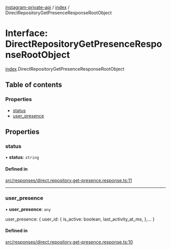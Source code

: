 [instagram-private-api](../../README.md) / [index](../../modules/index.md) / DirectRepositoryGetPresenceResponseRootObject

# Interface: DirectRepositoryGetPresenceResponseRootObject

[index](../../modules/index.md).DirectRepositoryGetPresenceResponseRootObject

## Table of contents

### Properties

- [status](DirectRepositoryGetPresenceResponseRootObject.md#status)
- [user\_presence](DirectRepositoryGetPresenceResponseRootObject.md#user_presence)

## Properties

### status

• **status**: `string`

#### Defined in

[src/responses/direct.repository.get-presence.response.ts:11](https://github.com/Nerixyz/instagram-private-api/blob/0e0721c/src/responses/direct.repository.get-presence.response.ts#L11)

___

### user\_presence

• **user\_presence**: `any`

user_presence: {
  user_id: {
    is_active: boolean,
    last_activity_at_ms,
  },...
}

#### Defined in

[src/responses/direct.repository.get-presence.response.ts:10](https://github.com/Nerixyz/instagram-private-api/blob/0e0721c/src/responses/direct.repository.get-presence.response.ts#L10)
